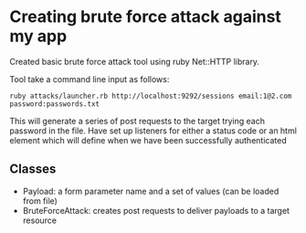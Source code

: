 Creating brute force attack against my app
==========================================

Created basic brute force attack tool using ruby Net::HTTP library.

Tool take a command line input as follows:
```shell
ruby attacks/launcher.rb http://localhost:9292/sessions email:1@2.com password:passwords.txt
```

This will generate a series of post requests to the target trying each password in the file. Have set up listeners for either a status code or an html element which will define when we have been successfully authenticated

Classes
-------
- Payload: a form parameter name and a set of values (can be loaded from file)
- BruteForceAttack: creates post requests to deliver payloads to a target resource
